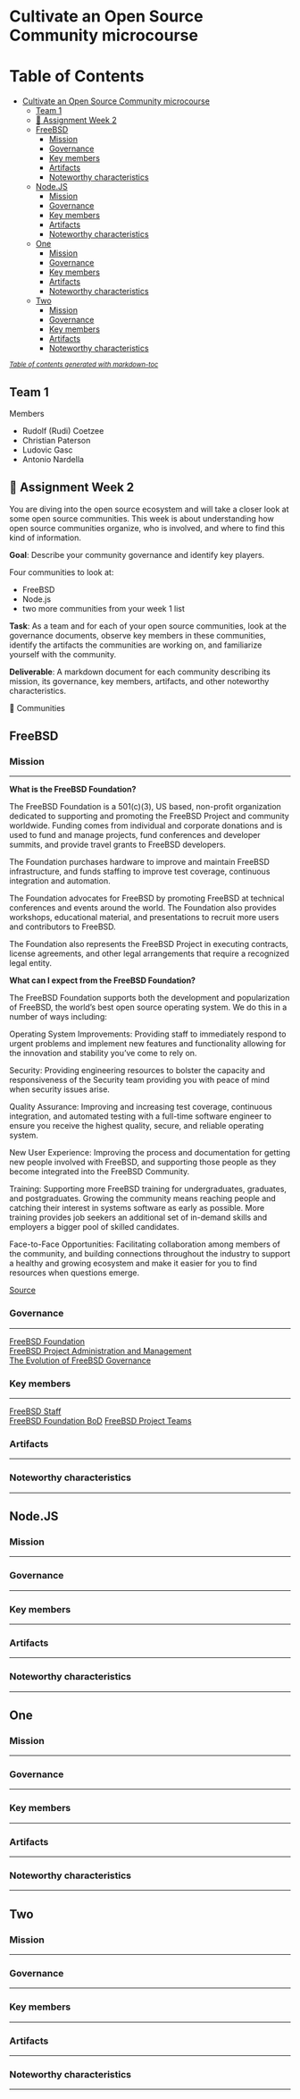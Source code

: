 # Cultivate an Open Source Community microcourse

# Table of Contents

- [Cultivate an Open Source Community microcourse](#cultivate-an-open-source-community-microcourse)
  * [Team 1](#team-1)
  * [:dart: Assignment Week 2](#-dart--assignment-week-2)
  * [FreeBSD](#freebsd)
    + [Mission](#mission)
    + [Governance](#governance)
    + [Key members](#key-members)
    + [Artifacts](#artifacts)
    + [Noteworthy characteristics](#noteworthy-characteristics)
  * [Node.JS](#nodejs)
    + [Mission](#mission-1)
    + [Governance](#governance-1)
    + [Key members](#key-members-1)
    + [Artifacts](#artifacts-1)
    + [Noteworthy characteristics](#noteworthy-characteristics-1)
  * [One](#one)
    + [Mission](#mission-2)
    + [Governance](#governance-2)
    + [Key members](#key-members-2)
    + [Artifacts](#artifacts-2)
    + [Noteworthy characteristics](#noteworthy-characteristics-2)
  * [Two](#two)
    + [Mission](#mission-3)
    + [Governance](#governance-3)
    + [Key members](#key-members-3)
    + [Artifacts](#artifacts-3)
    + [Noteworthy characteristics](#noteworthy-characteristics-3)

<small><i><a href='http://ecotrust-canada.github.io/markdown-toc/'>Table of contents generated with markdown-toc</a></i></small>


## Team 1
Members
- Rudolf (Rudi) Coetzee
- Christian Paterson
- Ludovic Gasc
- Antonio Nardella

:dart: Assignment Week 2
---
You are diving into the open source ecosystem and will take a closer look at some open source communities. This week is about understanding how open source communities organize, who is involved, and where to find this kind of information.

**Goal**: Describe your community governance and identify key players.

Four communities to look at:

- FreeBSD
- Node.js
- two more communities from your week 1 list


**Task**: As a team and for each of your open source communities, look at the governance documents, observe key members in these communities, identify the artifacts the communities are working on, and familiarize yourself with the community.


**Deliverable**: A markdown document for each community describing its mission, its governance, key members, artifacts, and other noteworthy characteristics.

:busts_in_silhouette: Communities

## FreeBSD

### Mission
---

**What is the FreeBSD Foundation?**

The FreeBSD Foundation is a 501(c)(3), US based, non-profit organization dedicated to supporting and promoting the FreeBSD Project and community worldwide. Funding comes from individual and corporate donations and is used to fund and manage projects, fund conferences and developer summits, and provide travel grants to FreeBSD developers.

The Foundation purchases hardware to improve and maintain FreeBSD infrastructure, and funds staffing to improve test coverage, continuous integration and automation.

The Foundation advocates for FreeBSD by promoting FreeBSD at technical conferences and events around the world. The Foundation also provides workshops, educational material, and presentations to recruit more users and contributors to FreeBSD.

The Foundation also represents the FreeBSD Project in executing contracts, license agreements, and other legal arrangements that require a recognized legal entity.

**What can I expect from the FreeBSD Foundation?**

The FreeBSD Foundation supports both the development and popularization of FreeBSD, the world’s best open source operating system. We do this in a number of ways including:

Operating System Improvements: Providing staff to immediately respond to urgent problems and implement new features and functionality allowing for the innovation and stability you’ve come to rely on.

Security: Providing engineering resources to bolster the capacity and responsiveness of the Security team providing you with peace of mind when security issues arise.

Quality Assurance: Improving and increasing test coverage, continuous integration, and automated testing with a full-time software engineer to ensure you receive the highest quality, secure, and reliable operating system.

New User Experience: Improving the process and documentation for getting new people involved with FreeBSD, and supporting those people as they become integrated into the FreeBSD Community.

Training: Supporting more FreeBSD training for undergraduates, graduates, and postgraduates. Growing the community means reaching people and catching their interest in systems software as early as possible. More training provides job seekers an additional set of in-demand skills and employers a bigger pool of skilled candidates.

Face-to-Face Opportunities: Facilitating collaboration among members of the community, and building connections throughout the industry to support a healthy and growing ecosystem and make it easier for you to find resources when questions emerge.

[Source](https://www.freebsdfoundation.org/about/overview/)

### Governance
---
[FreeBSD Foundation](https://www.freebsdfoundation.org/about/)  
[FreeBSD Project Administration and Management](https://www.freebsd.org/administration.html)  
[The Evolution of FreeBSD Governance](https://papers.freebsd.org/2018/bsdcan/mckusick-the_evolution_of_freebsd_governance/)

### Key members
---
[FreeBSD Staff](https://www.freebsdfoundation.org/about/staff/)  
[FreeBSD Foundation BoD](https://www.freebsdfoundation.org/about/board-of-directors/)
[FreeBSD Project Teams](https://www.freebsd.org/administration.html#t-core)

### Artifacts
---

### Noteworthy characteristics
---


## Node.JS


### Mission
---
### Governance
---
### Key members
---
### Artifacts
---
### Noteworthy characteristics
---

## One

### Mission
---
### Governance
---
### Key members
---
### Artifacts
---
### Noteworthy characteristics
---

## Two

### Mission
---
### Governance
---
### Key members
---
### Artifacts
---
### Noteworthy characteristics
---
